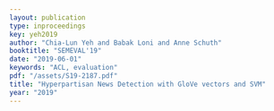 ```yaml
---
layout: publication
type: inproceedings
key: yeh2019
author: "Chia-Lun Yeh and Babak Loni and Anne Schuth"
booktitle: "SEMEVAL'19"
date: "2019-06-01"
keywords: "ACL, evaluation"
pdf: "/assets/S19-2187.pdf"
title: "Hyperpartisan News Detection with GloVe vectors and SVM"
year: "2019"
---
```

